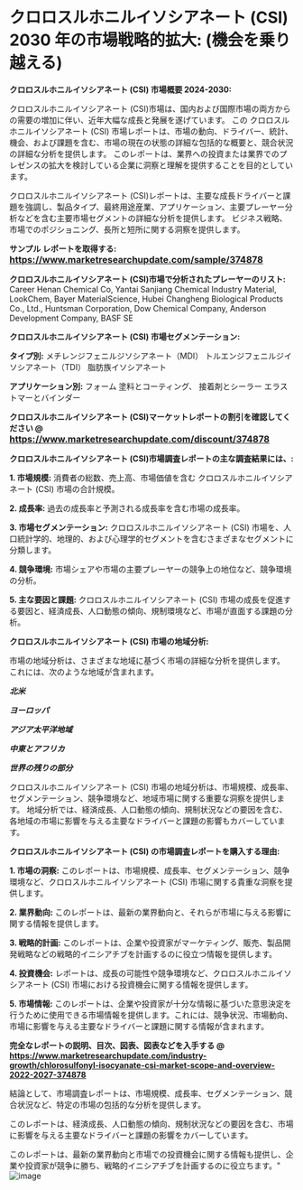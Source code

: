 # クロロスルホニルイソシアネート (CSI) 2030 年の市場戦略的拡大: (機会を乗り越える)

<strong>クロロスルホニルイソシアネート (CSI) 市場概要 2024-2030:</strong>

クロロスルホニルイソシアネート (CSI)市場は、国内および国際市場の両方からの需要の増加に伴い、近年大幅な成長と発展を遂げています。 この クロロスルホニルイソシアネート (CSI) 市場レポートは、市場の動向、ドライバー、統計、機会、および課題を含む、市場の現在の状態の詳細な包括的な概要と、競合状況の詳細な分析を提供します。 このレポートは、業界への投資または業界でのプレゼンスの拡大を検討している企業に洞察と理解を提供することを目的としています。

クロロスルホニルイソシアネート (CSI)レポートは、主要な成長ドライバーと課題を強調し、製品タイプ、最終用途産業、アプリケーション、主要プレーヤー分析などを含む主要市場セグメントの詳細な分析を提供します。 ビジネス戦略、市場でのポジショニング、長所と短所に関する洞察を提供します。



<strong>サンプル レポートを取得する: <a href=https://www.marketresearchupdate.com/sample/374878><font size=3 color=#0000ff>https://www.marketresearchupdate.com/sample/374878</font></a></strong>



<strong>クロロスルホニルイソシアネート (CSI)市場で分析されたプレーヤーのリスト:</strong>
Career Henan Chemical Co, Yantai Sanjiang Chemical Industry Material, LookChem, Bayer MaterialScience, Hubei Changheng Biological Products Co., Ltd., Huntsman Corporation, Dow Chemical Company, Anderson Development Company, BASF SE



<strong>クロロスルホニルイソシアネート (CSI) 市場セグメンテーション:</strong>



<strong>タイプ別:</strong>
メチレンジフェニルジソシアネート（MDI）
トルエンジフェニルジイソシアネート（TDI）
脂肪族イソシアネート



<strong>アプリケーション別:</strong>
フォーム
塗料とコーティング、
接着剤とシーラー
エラストマーとバインダー



<strong>クロロスルホニルイソシアネート (CSI)マーケットレポートの割引を確認してください @ <a href=https://www.marketresearchupdate.com/discount/374878><font size=3 color=#0000ff>https://www.marketresearchupdate.com/discount/374878</font></a></strong>



<strong>クロロスルホニルイソシアネート (CSI)市場調査レポートの主な調査結果には、:</strong>



<strong>1. 市場規模:</strong> 消費者の総数、売上高、市場価値を含む クロロスルホニルイソシアネート (CSI) 市場の合計規模。



<strong>2. 成長率:</strong> 過去の成長率と予測される成長率を含む市場の成長率。



<strong>3. 市場セグメンテーション:</strong> クロロスルホニルイソシアネート (CSI) 市場を、人口統計学的、地理的、および心理学的セグメントを含むさまざまなセグメントに分類します。



<strong>4. 競争環境:</strong> 市場シェアや市場の主要プレーヤーの競争上の地位など、競争環境の分析。



<strong>5. 主な要因と課題:</strong> クロロスルホニルイソシアネート (CSI) 市場の成長を促進する要因と、経済成長、人口動態の傾向、規制環境など、市場が直面する課題の分析。



<strong>クロロスルホニルイソシアネート (CSI) 市場の地域分析:</strong>

市場の地域分析は、さまざまな地域に基づく市場の詳細な分析を提供します。 これには、次のような地域が含まれます。

<em>

<strong>北米</strong></em>
<em>

<strong>ヨーロッパ</strong></em>
<em>

<strong>アジア太平洋地域</strong></em>
<em>

<strong>中東とアフリカ</strong></em>
<em>

<strong>世界の残りの部分</strong></em>

クロロスルホニルイソシアネート (CSI) 市場の地域分析は、市場規模、成長率、セグメンテーション、競争環境など、地域市場に関する重要な洞察を提供します。 地域分析では、経済成長、人口動態の傾向、規制状況などの要因を含む、各地域の市場に影響を与える主要なドライバーと課題の影響もカバーしています。



<strong>クロロスルホニルイソシアネート (CSI) の市場調査レポートを購入する理由:</strong>



<strong>1. 市場の洞察:</strong> このレポートは、市場規模、成長率、セグメンテーション、競争環境など、クロロスルホニルイソシアネート (CSI) 市場に関する貴重な洞察を提供します。



<strong>2. 業界動向:</strong> このレポートは、最新の業界動向と、それらが市場に与える影響に関する情報を提供します。



<strong>3. 戦略的計画:</strong> このレポートは、企業や投資家がマーケティング、販売、製品開発戦略などの戦略的イニシアチブを計画するのに役立つ情報を提供します。



<strong>4. 投資機会:</strong> レポートは、成長の可能性や競争環境など、クロロスルホニルイソシアネート (CSI) 市場における投資機会に関する情報を提供します。



<strong>5. 市場情報:</strong> このレポートは、企業や投資家が十分な情報に基づいた意思決定を行うために使用できる市場情報を提供します。これには、競争状況、市場動向、市場に影響を与える主要なドライバーと課題に関する情報が含まれます。



<strong><b>完全なレポートの説明、目次、図表、図表などを入手する @ <a href=https://www.marketresearchupdate.com/industry-growth/chlorosulfonyl-isocyanate-csi-market-scope-and-overview-2022-2027-374878>https://www.marketresearchupdate.com/industry-growth/chlorosulfonyl-isocyanate-csi-market-scope-and-overview-2022-2027-374878</a></b></strong>

結論として、市場調査レポートは、市場規模、成長率、セグメンテーション、競合状況など、特定の市場の包括的な分析を提供します。

このレポートは、経済成長、人口動態の傾向、規制状況などの要因を含む、市場に影響を与える主要なドライバーと課題の影響をカバーしています。

このレポートは、最新の業界動向と市場での投資機会に関する情報も提供し、企業や投資家が競争に勝ち、戦略的イニシアチブを計画するのに役立ちます。"
![image](https://github.com/renukap7961/renukap7961/assets/163852544/17ac1736-ab7c-487b-a0ec-07a13b9431ff)
